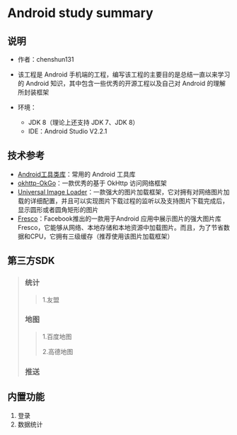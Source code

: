 # Android study summary
## 说明


- 作者：chenshun131
- 该工程是 Android 手机端的工程，编写该工程的主要目的是总结一直以来学习的 Android 知识，其中包含一些优秀的开源工程以及自己对 Android 的理解所封装框架


- 环境：
    - JDK 8（理论上还支持 JDK 7、JDK 8）
    - IDE：Android Studio V2.2.1


## 技术参考
* [Android工具类库](https://github.com/jingle1267/android-utils)：常用的 Android 工具库
* [okhttp-OkGo](https://github.com/jeasonlzy/okhttp-OkGo)：一款优秀的基于 OkHttp 访问网络框架
* [Universal Image Loader](https://github.com/nostra13/Android-Universal-Image-Loader)：一款强大的图片加载框架，它对拥有对网络图片加载的详细配置，并且可以实现图片下载过程的监听以及支持图片下载完成后，显示圆形或者圆角矩形的图片
* [Fresco](https://github.com/facebook/fresco)：Facebook推出的一款用于Android 应用中展示图片的强大图片库Fresco，它能够从网络、本地存储和本地资源中加载图片。而且，为了节省数据和CPU，它拥有三级缓存（推荐使用该图片加载框架）


## 第三方SDK
> ### 统计
> > 1.友盟
>
> ### 地图
> > 1.百度地图
> > 
> > 2.高德地图
> 
> ### 推送



## 内置功能
1. 登录
2. 数据统计
